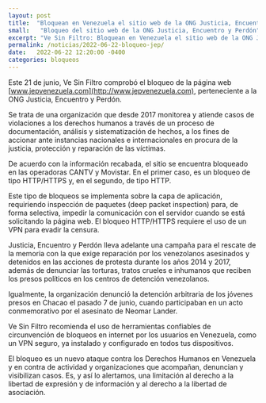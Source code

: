```yaml
---
layout: post
title:  "Bloquean en Venezuela el sitio web de la ONG Justicia, Encuentro y Perdón"
small:   "Bloqueo del sitio web de la ONG Justicia, Encuentro y Perdón"
excerpt: "Ve Sin Filtro: Bloquean en Venezuela el sitio web de la ONG Justicia, Encuentro y Perdón"
permalink: /noticias/2022-06-22-bloqueo-jep/
date:   2022-06-22 12:20:00 -0400
categories: bloqueos
---
```


Este 21 de junio, Ve Sin Filtro comprobó el bloqueo de la página web  [www.jepvenezuela.com](http://www.jepvenezuela.com), perteneciente a la ONG Justicia, Encuentro y Perdón.

Se trata de una organización que desde 2017 monitorea y atiende casos de violaciones a los derechos humanos a través de un proceso de documentación, análisis y sistematización de hechos, a los fines de accionar ante instancias nacionales e internacionales en procura de la justicia, protección y reparación de las víctimas. 

De acuerdo con la información recabada, el sitio se encuentra bloqueado en las operadoras CANTV y Movistar. En el primer caso, es un bloqueo de tipo HTTP/HTTPS y, en el segundo, de tipo HTTP.

Este tipo de bloqueos se implementa sobre la capa de aplicación, requiriendo inspección de paquetes (deep packet inspection) para, de forma selectiva, impedir la comunicación con el servidor cuando se está solicitando la página web. El bloqueo HTTP/HTTPS requiere el uso de un VPN para evadir la censura.

Justicia, Encuentro y Perdón lleva adelante una campaña para el rescate de la memoria con la que exige reparación por los venezolanos asesinados y detenidos en las acciones de protesta durante los años 2014 y 2017, además de denunciar las torturas, tratos crueles e inhumanos que reciben los presos políticos en los centros de detención venezolanos.

Igualmente, la organización denunció la detención arbitraria de los jóvenes presos en Chacao el pasado 7 de junio, cuando participaban en un acto conmemorativo por el asesinato de Neomar Lander.

Ve Sin Filtro recomienda el uso de herramientas confiables de circunvención de bloqueos en internet por los usuarios en Venezuela, como un VPN seguro, ya instalado y configurado en todos tus dispositivos.

El bloqueo es un nuevo ataque contra los Derechos Humanos en Venezuela y en contra de actividad y organizaciones que acompañan, denuncian y visibilizan casos. Es, y así lo alertamos, una limitación al derecho a la libertad de expresión y de información y al derecho a la libertad de asociación.
